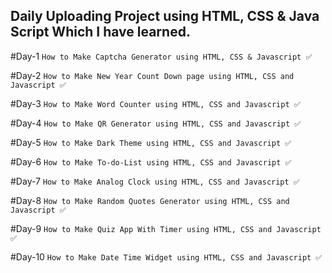 ## Daily Uploading Project using HTML, CSS & Java Script Which I have learned.

#Day-1 ```How to Make Captcha Generator using HTML, CSS & Javascript ✅```

#Day-2 ```How to Make New Year Count Down page using HTML, CSS and Javascript ✅```

#Day-3 ```How to Make Word Counter using HTML, CSS and Javascript ✅```

#Day-4 ```How to Make QR Generator using HTML, CSS and Javascript ✅```

#Day-5 ```How to Make Dark Theme using HTML, CSS and Javascript ✅```

#Day-6 ```How to Make To-do-List using HTML, CSS and Javascript ✅```

#Day-7 ```How to Make Analog Clock using HTML, CSS and Javascript ✅```

#Day-8 ```How to Make Random Quotes Generator using HTML, CSS and Javascript ✅```

#Day-9 ```How to Make Quiz App With Timer using HTML, CSS and Javascript ✅```

#Day-10 ```How to Make Date Time Widget using HTML, CSS and Javascript ✅```

